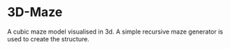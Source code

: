 # 3D-Maze
A cubic maze model visualised in 3d. A simple recursive maze generator is used to create the structure.
